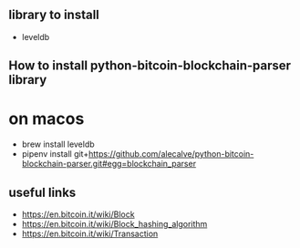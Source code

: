 

## library to install 
- leveldb

## How to install python-bitcoin-blockchain-parser library
# on macos
- brew install leveldb
- pipenv install git+https://github.com/alecalve/python-bitcoin-blockchain-parser.git#egg=blockchain_parser
    
## useful links
- https://en.bitcoin.it/wiki/Block
- https://en.bitcoin.it/wiki/Block_hashing_algorithm
- https://en.bitcoin.it/wiki/Transaction